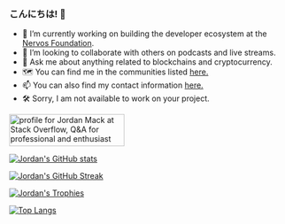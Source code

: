 ### こんにちは! 👋

- 🔭 I’m currently working on building the developer ecosystem at the [Nervos Foundation](https://www.nervos.org/).
- 👯 I’m looking to collaborate with others on podcasts and live streams.
- 💬 Ask me about anything related to blockchains and cryptocurrency.
- 🗺 You can find me in the communities listed [here.](https://www.jordanmack.info/#where)
- 📫 You can also find my contact information [here.](https://www.jordanmack.info/#contact)
- 🛠 Sorry, I am not available to work on your project.

<a href="https://stackoverflow.com/users/9979/jordan-mack"><img src="https://stackoverflow.com/users/flair/9979.png" width="208" height="58" alt="profile for Jordan Mack at Stack Overflow, Q&amp;A for professional and enthusiast programmers" title="profile for Jordan Mack at Stack Overflow, Q&amp;A for professional and enthusiast programmers"></a>

[![Jordan's GitHub stats](https://github-readme-stats.vercel.app/api?username=jordanmack)](https://github.com/anuraghazra/github-readme-stats)

[![Jordan's GitHub Streak](https://github-readme-streak-stats.herokuapp.com?user=jordanmack)](https://git.io/streak-stats)

[![Jordan's Trophies](https://github-profile-trophy.vercel.app/?username=ryo-ma&margin-w=5&margin-h=5&column=4)](https://github.com/ryo-ma/github-profile-trophy)

[![Top Langs](https://github-readme-stats.vercel.app/api/top-langs/?username=jordanmack&layout=compact)](https://github.com/anuraghazra/github-readme-stats)

<!--
**jordanmack/jordanmack** is a ✨ _special_ ✨ repository because its `README.md` (this file) appears on your GitHub profile.

Here are some ideas to get you started:

- 🔭 I’m currently working on ...
- 🌱 I’m currently learning ...
- 👯 I’m looking to collaborate on ...
- 🤔 I’m looking for help with ...
- 💬 Ask me about ...
- 📫 How to reach me: ...
- 😄 Pronouns: ...
- ⚡ Fun fact: ...
-->

